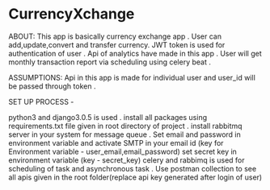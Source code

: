 # CurrencyXchange
ABOUT: This app is basically currency exchange app . User can add,update,convert and transfer currency. JWT token is used for authentication of user . Api of analytics have made in this app . User will get monthly transaction report via scheduling using celery beat .

ASSUMPTIONS: Api in this app is made for individual user and user_id will be passed through token .

SET UP PROCESS -

python3 and django3.0.5 is used .
install all packages using requirements.txt file given in root directory of project .
install rabbitmq server in your system for message queue .
Set email and password in environment variable and activate SMTP in your email id (key for Environment variable - user_email,email_password)
set secret key in environment variable (key - secret_key)
celery and rabbimq is used for scheduling of task and asynchronous task .
Use postman collection to see all apis given in the root folder(replace api key generated after login of user)